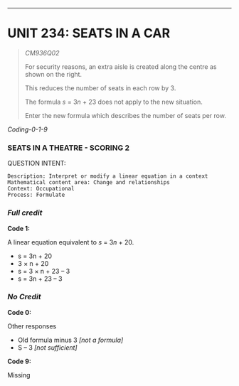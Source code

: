 ----

# UNIT 234: SEATS IN A CAR

> _CM936Q02_
>
>  For security reasons, an extra aisle is created along the centre as shown on the right.
>
> This reduces the number of seats in each row by 3.
>
> The formula *s* = 3*n* + 23 does not apply to the new situation.
>
> Enter the new formula which describes the number of seats per row.

_Coding-0-1-9_


### SEATS IN A THEATRE - SCORING 2

QUESTION INTENT:

    Description: Interpret or modify a linear equation in a context
    Mathematical content area: Change and relationships
    Context: Occupational
    Process: Formulate

### _Full credit_

**Code 1:** 

A linear equation equivalent to *s* = 3*n* + 20. 

* s = 3n + 20  
* 3 × n + 20  
* s = 3 × n + 23 – 3
* s = 3n + 23 – 3

### _No Credit_

**Code 0:** 

Other responses

* Old formula minus 3 _[not a formula]_
* S – 3 _[not sufficient]_

**Code 9:**

Missing
